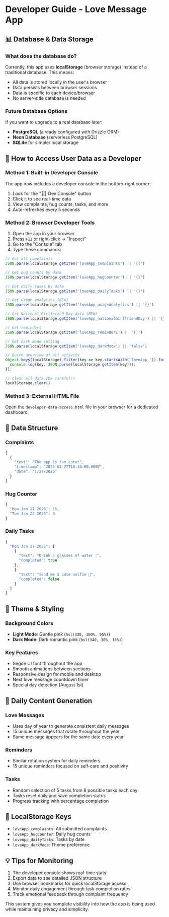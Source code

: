 # Developer Guide - Love Message App

## 📊 Database & Data Storage

### What does the database do?
Currently, this app uses **localStorage** (browser storage) instead of a traditional database. This means:
- All data is stored locally in the user's browser
- Data persists between browser sessions
- Data is specific to each device/browser
- No server-side database is needed

### Future Database Options
If you want to upgrade to a real database later:
- **PostgreSQL** (already configured with Drizzle ORM)
- **Neon Database** (serverless PostgreSQL)
- **SQLite** for simpler local storage

## 🔧 How to Access User Data as a Developer

### Method 1: Built-in Developer Console
The app now includes a developer console in the bottom-right corner:
1. Look for the "👨‍💻 Dev Console" button
2. Click it to see real-time data
3. View complaints, hug counts, tasks, and more
4. Auto-refreshes every 5 seconds

### Method 2: Browser Developer Tools
1. Open the app in your browser
2. Press `F12` or right-click → "Inspect"
3. Go to the "Console" tab
4. Type these commands:

```javascript
// Get all complaints
JSON.parse(localStorage.getItem('loveApp_complaints') || '[]')

// Get hug counts by date
JSON.parse(localStorage.getItem('loveApp_hugCounter') || '{}')

// Get daily tasks by date
JSON.parse(localStorage.getItem('loveApp_dailyTasks') || '{}')

// Get usage analytics (NEW)
JSON.parse(localStorage.getItem('loveApp_usageAnalytics') || '{}')

// Get National Girlfriend Day data (NEW)
JSON.parse(localStorage.getItem('loveApp_nationalGirlfriendDay') || '{}')

// Get reminders
JSON.parse(localStorage.getItem('loveApp_reminders') || '[]')

// Get dark mode setting
JSON.parse(localStorage.getItem('loveApp_darkMode') || 'false')

// Quick overview of all activity
Object.keys(localStorage).filter(key => key.startsWith('loveApp_')).forEach(key => {
  console.log(key, JSON.parse(localStorage.getItem(key)));
});

// Clear all data (be careful!)
localStorage.clear()
```

### Method 3: External HTML File
Open the `developer-data-access.html` file in your browser for a dedicated dashboard.

## 📱 Data Structure

### Complaints
```javascript
[
  {
    "text": "The app is too cute!",
    "timestamp": "2025-01-27T10:30:00.000Z",
    "date": "1/27/2025"
  }
]
```

### Hug Counter
```javascript
{
  "Mon Jan 27 2025": 15,
  "Tue Jan 28 2025": 8
}
```

### Daily Tasks
```javascript
{
  "Mon Jan 27 2025": [
    {
      "text": "Drink 8 glasses of water 💧",
      "completed": true
    },
    {
      "text": "Send me a cute selfie 📸",
      "completed": false
    }
  ]
}
```

## 🎨 Theme & Styling

### Background Colors
- **Light Mode**: Gentle pink (`hsl(338, 100%, 95%)`)
- **Dark Mode**: Dark romantic pink (`hsl(340, 30%, 15%)`)

### Key Features
- Segoe UI font throughout the app
- Smooth animations between sections
- Responsive design for mobile and desktop
- Next love message countdown timer
- Special day detection (August 1st)

## 🚀 Daily Content Generation

### Love Messages
- Uses day of year to generate consistent daily messages
- 15 unique messages that rotate throughout the year
- Same message appears for the same date every year

### Reminders
- Similar rotation system for daily reminders
- 15 unique reminders focused on self-care and positivity

### Tasks
- Random selection of 5 tasks from 8 possible tasks each day
- Tasks reset daily and save completion status
- Progress tracking with percentage completion

## 🔄 LocalStorage Keys
- `loveApp_complaints`: All submitted complaints
- `loveApp_hugCounter`: Daily hug counts
- `loveApp_dailyTasks`: Tasks by date
- `loveApp_darkMode`: Theme preference

## 💡 Tips for Monitoring
1. The developer console shows real-time stats
2. Export data to see detailed JSON structure
3. Use browser bookmarks for quick localStorage access
4. Monitor daily engagement through task completion rates
5. Track emotional feedback through complaint frequency

This system gives you complete visibility into how the app is being used while maintaining privacy and simplicity.